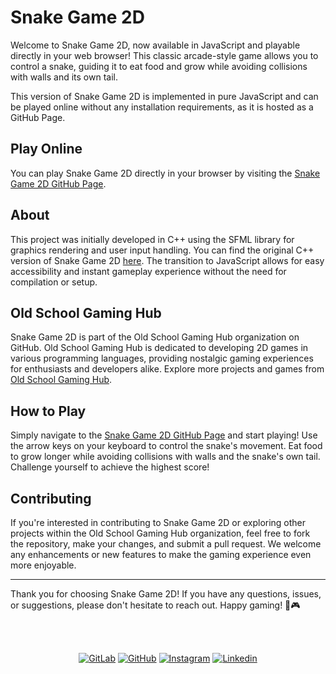 # Snake Game 2D

Welcome to Snake Game 2D, now available in JavaScript and playable directly in your web browser! This classic arcade-style game allows you to control a snake, guiding it to eat food and grow while avoiding collisions with walls and its own tail.

This version of Snake Game 2D is implemented in pure JavaScript and can be played online without any installation requirements, as it is hosted as a GitHub Page.

## Play Online

You can play Snake Game 2D directly in your browser by visiting the [Snake Game 2D GitHub Page](https://rmottanet.github.io/snake-game).

## About

This project was initially developed in C++ using the SFML library for graphics rendering and user input handling. You can find the original C++ version of Snake Game 2D [here](https://github.com/OldSchool78/snake-game-cpp). The transition to JavaScript allows for easy accessibility and instant gameplay experience without the need for compilation or setup.

## Old School Gaming Hub

Snake Game 2D is part of the Old School Gaming Hub organization on GitHub. Old School Gaming Hub is dedicated to developing 2D games in various programming languages, providing nostalgic gaming experiences for enthusiasts and developers alike. Explore more projects and games from [Old School Gaming Hub](https://github.com/OldSchool78).

## How to Play

Simply navigate to the [Snake Game 2D GitHub Page](https://rmottanet.github.io/snake-game) and start playing! Use the arrow keys on your keyboard to control the snake's movement. Eat food to grow longer while avoiding collisions with walls and the snake's own tail. Challenge yourself to achieve the highest score!

## Contributing

If you're interested in contributing to Snake Game 2D or exploring other projects within the Old School Gaming Hub organization, feel free to fork the repository, make your changes, and submit a pull request. We welcome any enhancements or new features to make the gaming experience even more enjoyable.

---

Thank you for choosing Snake Game 2D! If you have any questions, issues, or suggestions, please don't hesitate to reach out. Happy gaming! 🐍🎮

<br />
<br />
<p align="center">
<a href="https://gitlab.com/rmotta.net"><img src="https://img.shields.io/badge/Gitlab--_.svg?style=social&logo=gitlab" alt="GitLab"></a>
<a href="https://github.com/rmottanet"><img src="https://img.shields.io/badge/Github--_.svg?style=social&logo=github" alt="GitHub"></a>
<a href="https://instagram.com/rmottanet/"><img src="https://img.shields.io/badge/Instagram--_.svg?style=social&logo=instagram" alt="Instagram"></a>
<a href="https://www.linkedin.com/in/rmottanet/"><img src="https://img.shields.io/badge/Linkedin--_.svg?style=social&logo=linkedin" alt="Linkedin"></a>
</p>
<br />
